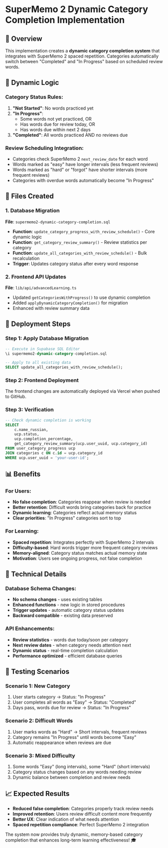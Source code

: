 # SuperMemo 2 Dynamic Category Completion Implementation

## 🎯 Overview
This implementation creates a **dynamic category completion system** that integrates with SuperMemo 2 spaced repetition. Categories automatically switch between "Completed" and "In Progress" based on scheduled review words.

## 🔄 Dynamic Logic

### Category Status Rules:
1. **"Not Started"**: No words practiced yet
2. **"In Progress"**: 
   - Some words not yet practiced, OR
   - Has words due for review today, OR  
   - Has words due within next 2 days
3. **"Completed"**: All words practiced AND no reviews due

### Review Scheduling Integration:
- Categories check SuperMemo 2 `next_review_date` for each word
- Words marked as "easy" have longer intervals (less frequent reviews)
- Words marked as "hard" or "forgot" have shorter intervals (more frequent reviews)
- Categories with overdue words automatically become "In Progress"

## 📁 Files Created

### 1. Database Migration
**File**: `supermemo2-dynamic-category-completion.sql`
- **Function**: `update_category_progress_with_review_schedule()` - Core dynamic logic
- **Function**: `get_category_review_summary()` - Review statistics per category
- **Function**: `update_all_categories_with_review_schedule()` - Bulk recalculation
- **Trigger**: Updates category status after every word response

### 2. Frontend API Updates  
**File**: `lib/api/advancedLearning.ts`
- Updated `getCategoriesWithProgress()` to use dynamic completion
- Added `applyDynamicCategoryCompletion()` for migration
- Enhanced with review summary data

## 🚀 Deployment Steps

### Step 1: Apply Database Migration
```sql
-- Execute in Supabase SQL Editor
\i supermemo2-dynamic-category-completion.sql

-- Apply to all existing data
SELECT update_all_categories_with_review_schedule();
```

### Step 2: Frontend Deployment
The frontend changes are automatically deployed via Vercel when pushed to GitHub.

### Step 3: Verification
```sql
-- Check dynamic completion is working
SELECT 
    c.name_russian,
    ucp.status,
    ucp.completion_percentage,
    get_category_review_summary(ucp.user_uuid, ucp.category_id)
FROM user_category_progress ucp
JOIN categories c ON c.id = ucp.category_id
WHERE ucp.user_uuid = 'your-user-id';
```

## 📊 Benefits

### For Users:
- **No false completion**: Categories reappear when review is needed
- **Better retention**: Difficult words bring categories back for practice  
- **Dynamic learning**: Categories reflect actual memory status
- **Clear priorities**: "In Progress" categories sort to top

### For Learning:
- **Spaced repetition**: Integrates perfectly with SuperMemo 2 intervals
- **Difficulty-based**: Hard words trigger more frequent category reviews
- **Memory-aligned**: Category status matches actual memory state
- **Motivation**: Users see ongoing progress, not false completion

## 🔧 Technical Details

### Database Schema Changes:
- **No schema changes** - uses existing tables
- **Enhanced functions** - new logic in stored procedures  
- **Trigger updates** - automatic category status updates
- **Backward compatible** - existing data preserved

### API Enhancements:
- **Review statistics** - words due today/soon per category
- **Next review dates** - when category needs attention next
- **Dynamic status** - real-time completion calculation
- **Performance optimized** - efficient database queries

## 🧪 Testing Scenarios

### Scenario 1: New Category
1. User starts category → Status: "In Progress"
2. User completes all words as "Easy" → Status: "Completed"  
3. Days pass, words due for review → Status: "In Progress"

### Scenario 2: Difficult Words
1. User marks words as "Hard" → Short intervals, frequent reviews
2. Category remains "In Progress" until words become "Easy"
3. Automatic reappearance when reviews are due

### Scenario 3: Mixed Difficulty
1. Some words "Easy" (long intervals), some "Hard" (short intervals)
2. Category status changes based on any words needing review
3. Dynamic balance between completion and review needs

## 📈 Expected Results

- **Reduced false completion**: Categories properly track review needs
- **Improved retention**: Users review difficult content more frequently  
- **Better UX**: Clear indication of what needs attention
- **Spaced repetition compliance**: Perfect SuperMemo 2 integration

The system now provides truly dynamic, memory-based category completion that enhances long-term learning effectiveness! 🎓
